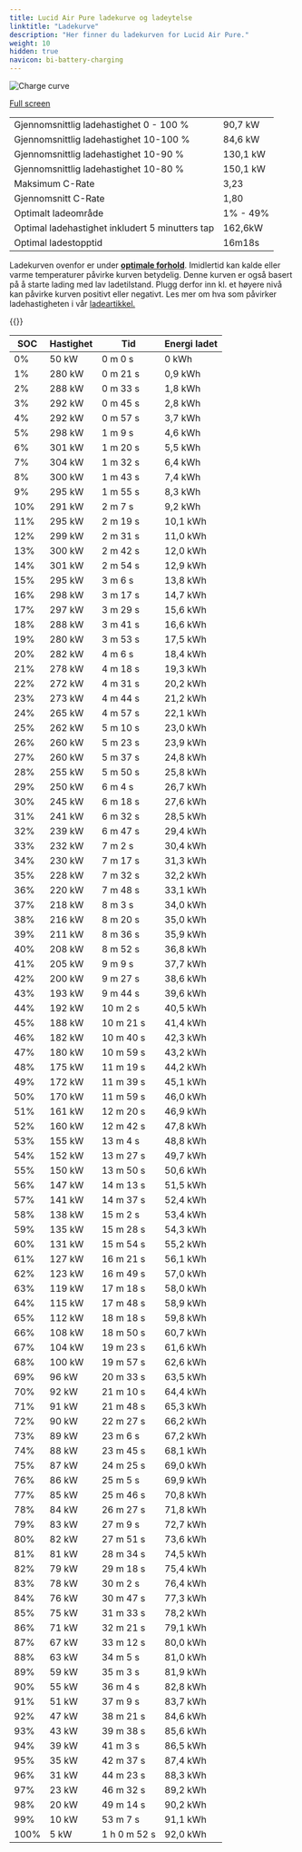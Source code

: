 ```yaml
---
title: Lucid Air Pure ladekurve og ladeytelse
linktitle: "Ladekurve"
description: "Her finner du ladekurven for Lucid Air Pure."
weight: 10
hidden: true
navicon: bi-battery-charging
---
```

<!-- markdownlint-disable MD033 -->
<img src="../chargingcurve.svg" alt="Charge curve" class="img-fluid">

[Full screen](../chargingcurve.svg)


<table class="table table-striped">
<tbody>
<tr>
<td>Gjennomsnittlig ladehastighet 0 - 100 %</td><td>90,7 kW</td>
</tr>
<tr>
<td>Gjennomsnittlig ladehastighet 10-100 %</td><td>84,6 kW</td>
</tr>
<tr>
<td>Gjennomsnittlig ladehastighet 10-90 %</td><td>130,1 kW</td>
</tr>
<tr>
<td>Gjennomsnittlig ladehastighet 10-80 %</td><td>150,1 kW</td>
</tr>
<tr>
<td>Maksimum C-Rate</td><td>3,23</td>
</tr>
<tr>
<td>Gjennomsnitt C-Rate</td><td>1,80</td>
</tr>
<tr>
<td>Optimalt ladeområde</td><td>1% - 49%</td>
</tr>
<tr>
<td>Optimal ladehastighet inkludert 5 minutters tap</td><td>162,6kW</td>
</tr>
<tr>
<td>Optimal ladestopptid</td><td>16m18s</td>
</tr>
</tbody>
</table>


Ladekurven ovenfor er under **[optimale forhold](../../../../../technology/battery/charging/#temperatur)**. Imidlertid kan kalde eller varme temperaturer påvirke kurven betydelig. Denne kurven er også basert på å starte lading med lav ladetilstand. Plugg derfor inn kl. et høyere nivå kan påvirke kurven positivt eller negativt. Les mer om hva som påvirker ladehastigheten i vår [ladeartikkel.](../../../../../technology/battery/charging/)


{{<evkxdisplayaddarticle />}}
<table class="table table-striped">
<thead>
<tr><th>SOC</th><th>Hastighet</th><th>Tid</th><th>Energi ladet</th></tr>
</thead>
<tbody>
<tr>
<td>0%</td><td>50 kW</td><td> 0 m 0 s </td><td>0 kWh </td>
</tr>
<tr>
<td>1%</td><td>280 kW</td><td> 0 m 21 s </td><td>0,9 kWh </td>
</tr>
<tr>
<td>2%</td><td>288 kW</td><td> 0 m 33 s </td><td>1,8 kWh </td>
</tr>
<tr>
<td>3%</td><td>292 kW</td><td> 0 m 45 s </td><td>2,8 kWh </td>
</tr>
<tr>
<td>4%</td><td>292 kW</td><td> 0 m 57 s </td><td>3,7 kWh </td>
</tr>
<tr>
<td>5%</td><td>298 kW</td><td> 1 m 9 s </td><td>4,6 kWh </td>
</tr>
<tr>
<td>6%</td><td>301 kW</td><td> 1 m 20 s </td><td>5,5 kWh </td>
</tr>
<tr>
<td>7%</td><td>304 kW</td><td> 1 m 32 s </td><td>6,4 kWh </td>
</tr>
<tr>
<td>8%</td><td>300 kW</td><td> 1 m 43 s </td><td>7,4 kWh </td>
</tr>
<tr>
<td>9%</td><td>295 kW</td><td> 1 m 55 s </td><td>8,3 kWh </td>
</tr>
<tr>
<td>10%</td><td>291 kW</td><td> 2 m 7 s </td><td>9,2 kWh </td>
</tr>
<tr>
<td>11%</td><td>295 kW</td><td> 2 m 19 s </td><td>10,1 kWh </td>
</tr>
<tr>
<td>12%</td><td>299 kW</td><td> 2 m 31 s </td><td>11,0 kWh </td>
</tr>
<tr>
<td>13%</td><td>300 kW</td><td> 2 m 42 s </td><td>12,0 kWh </td>
</tr>
<tr>
<td>14%</td><td>301 kW</td><td> 2 m 54 s </td><td>12,9 kWh </td>
</tr>
<tr>
<td>15%</td><td>295 kW</td><td> 3 m 6 s </td><td>13,8 kWh </td>
</tr>
<tr>
<td>16%</td><td>298 kW</td><td> 3 m 17 s </td><td>14,7 kWh </td>
</tr>
<tr>
<td>17%</td><td>297 kW</td><td> 3 m 29 s </td><td>15,6 kWh </td>
</tr>
<tr>
<td>18%</td><td>288 kW</td><td> 3 m 41 s </td><td>16,6 kWh </td>
</tr>
<tr>
<td>19%</td><td>280 kW</td><td> 3 m 53 s </td><td>17,5 kWh </td>
</tr>
<tr>
<td>20%</td><td>282 kW</td><td> 4 m 6 s </td><td>18,4 kWh </td>
</tr>
<tr>
<td>21%</td><td>278 kW</td><td> 4 m 18 s </td><td>19,3 kWh </td>
</tr>
<tr>
<td>22%</td><td>272 kW</td><td> 4 m 31 s </td><td>20,2 kWh </td>
</tr>
<tr>
<td>23%</td><td>273 kW</td><td> 4 m 44 s </td><td>21,2 kWh </td>
</tr>
<tr>
<td>24%</td><td>265 kW</td><td> 4 m 57 s </td><td>22,1 kWh </td>
</tr>
<tr>
<td>25%</td><td>262 kW</td><td> 5 m 10 s </td><td>23,0 kWh </td>
</tr>
<tr>
<td>26%</td><td>260 kW</td><td> 5 m 23 s </td><td>23,9 kWh </td>
</tr>
<tr>
<td>27%</td><td>260 kW</td><td> 5 m 37 s </td><td>24,8 kWh </td>
</tr>
<tr>
<td>28%</td><td>255 kW</td><td> 5 m 50 s </td><td>25,8 kWh </td>
</tr>
<tr>
<td>29%</td><td>250 kW</td><td> 6 m 4 s </td><td>26,7 kWh </td>
</tr>
<tr>
<td>30%</td><td>245 kW</td><td> 6 m 18 s </td><td>27,6 kWh </td>
</tr>
<tr>
<td>31%</td><td>241 kW</td><td> 6 m 32 s </td><td>28,5 kWh </td>
</tr>
<tr>
<td>32%</td><td>239 kW</td><td> 6 m 47 s </td><td>29,4 kWh </td>
</tr>
<tr>
<td>33%</td><td>232 kW</td><td> 7 m 2 s </td><td>30,4 kWh </td>
</tr>
<tr>
<td>34%</td><td>230 kW</td><td> 7 m 17 s </td><td>31,3 kWh </td>
</tr>
<tr>
<td>35%</td><td>228 kW</td><td> 7 m 32 s </td><td>32,2 kWh </td>
</tr>
<tr>
<td>36%</td><td>220 kW</td><td> 7 m 48 s </td><td>33,1 kWh </td>
</tr>
<tr>
<td>37%</td><td>218 kW</td><td> 8 m 3 s </td><td>34,0 kWh </td>
</tr>
<tr>
<td>38%</td><td>216 kW</td><td> 8 m 20 s </td><td>35,0 kWh </td>
</tr>
<tr>
<td>39%</td><td>211 kW</td><td> 8 m 36 s </td><td>35,9 kWh </td>
</tr>
<tr>
<td>40%</td><td>208 kW</td><td> 8 m 52 s </td><td>36,8 kWh </td>
</tr>
<tr>
<td>41%</td><td>205 kW</td><td> 9 m 9 s </td><td>37,7 kWh </td>
</tr>
<tr>
<td>42%</td><td>200 kW</td><td> 9 m 27 s </td><td>38,6 kWh </td>
</tr>
<tr>
<td>43%</td><td>193 kW</td><td> 9 m 44 s </td><td>39,6 kWh </td>
</tr>
<tr>
<td>44%</td><td>192 kW</td><td> 10 m 2 s </td><td>40,5 kWh </td>
</tr>
<tr>
<td>45%</td><td>188 kW</td><td> 10 m 21 s </td><td>41,4 kWh </td>
</tr>
<tr>
<td>46%</td><td>182 kW</td><td> 10 m 40 s </td><td>42,3 kWh </td>
</tr>
<tr>
<td>47%</td><td>180 kW</td><td> 10 m 59 s </td><td>43,2 kWh </td>
</tr>
<tr>
<td>48%</td><td>175 kW</td><td> 11 m 19 s </td><td>44,2 kWh </td>
</tr>
<tr>
<td>49%</td><td>172 kW</td><td> 11 m 39 s </td><td>45,1 kWh </td>
</tr>
<tr>
<td>50%</td><td>170 kW</td><td> 11 m 59 s </td><td>46,0 kWh </td>
</tr>
<tr>
<td>51%</td><td>161 kW</td><td> 12 m 20 s </td><td>46,9 kWh </td>
</tr>
<tr>
<td>52%</td><td>160 kW</td><td> 12 m 42 s </td><td>47,8 kWh </td>
</tr>
<tr>
<td>53%</td><td>155 kW</td><td> 13 m 4 s </td><td>48,8 kWh </td>
</tr>
<tr>
<td>54%</td><td>152 kW</td><td> 13 m 27 s </td><td>49,7 kWh </td>
</tr>
<tr>
<td>55%</td><td>150 kW</td><td> 13 m 50 s </td><td>50,6 kWh </td>
</tr>
<tr>
<td>56%</td><td>147 kW</td><td> 14 m 13 s </td><td>51,5 kWh </td>
</tr>
<tr>
<td>57%</td><td>141 kW</td><td> 14 m 37 s </td><td>52,4 kWh </td>
</tr>
<tr>
<td>58%</td><td>138 kW</td><td> 15 m 2 s </td><td>53,4 kWh </td>
</tr>
<tr>
<td>59%</td><td>135 kW</td><td> 15 m 28 s </td><td>54,3 kWh </td>
</tr>
<tr>
<td>60%</td><td>131 kW</td><td> 15 m 54 s </td><td>55,2 kWh </td>
</tr>
<tr>
<td>61%</td><td>127 kW</td><td> 16 m 21 s </td><td>56,1 kWh </td>
</tr>
<tr>
<td>62%</td><td>123 kW</td><td> 16 m 49 s </td><td>57,0 kWh </td>
</tr>
<tr>
<td>63%</td><td>119 kW</td><td> 17 m 18 s </td><td>58,0 kWh </td>
</tr>
<tr>
<td>64%</td><td>115 kW</td><td> 17 m 48 s </td><td>58,9 kWh </td>
</tr>
<tr>
<td>65%</td><td>112 kW</td><td> 18 m 18 s </td><td>59,8 kWh </td>
</tr>
<tr>
<td>66%</td><td>108 kW</td><td> 18 m 50 s </td><td>60,7 kWh </td>
</tr>
<tr>
<td>67%</td><td>104 kW</td><td> 19 m 23 s </td><td>61,6 kWh </td>
</tr>
<tr>
<td>68%</td><td>100 kW</td><td> 19 m 57 s </td><td>62,6 kWh </td>
</tr>
<tr>
<td>69%</td><td>96 kW</td><td> 20 m 33 s </td><td>63,5 kWh </td>
</tr>
<tr>
<td>70%</td><td>92 kW</td><td> 21 m 10 s </td><td>64,4 kWh </td>
</tr>
<tr>
<td>71%</td><td>91 kW</td><td> 21 m 48 s </td><td>65,3 kWh </td>
</tr>
<tr>
<td>72%</td><td>90 kW</td><td> 22 m 27 s </td><td>66,2 kWh </td>
</tr>
<tr>
<td>73%</td><td>89 kW</td><td> 23 m 6 s </td><td>67,2 kWh </td>
</tr>
<tr>
<td>74%</td><td>88 kW</td><td> 23 m 45 s </td><td>68,1 kWh </td>
</tr>
<tr>
<td>75%</td><td>87 kW</td><td> 24 m 25 s </td><td>69,0 kWh </td>
</tr>
<tr>
<td>76%</td><td>86 kW</td><td> 25 m 5 s </td><td>69,9 kWh </td>
</tr>
<tr>
<td>77%</td><td>85 kW</td><td> 25 m 46 s </td><td>70,8 kWh </td>
</tr>
<tr>
<td>78%</td><td>84 kW</td><td> 26 m 27 s </td><td>71,8 kWh </td>
</tr>
<tr>
<td>79%</td><td>83 kW</td><td> 27 m 9 s </td><td>72,7 kWh </td>
</tr>
<tr>
<td>80%</td><td>82 kW</td><td> 27 m 51 s </td><td>73,6 kWh </td>
</tr>
<tr>
<td>81%</td><td>81 kW</td><td> 28 m 34 s </td><td>74,5 kWh </td>
</tr>
<tr>
<td>82%</td><td>79 kW</td><td> 29 m 18 s </td><td>75,4 kWh </td>
</tr>
<tr>
<td>83%</td><td>78 kW</td><td> 30 m 2 s </td><td>76,4 kWh </td>
</tr>
<tr>
<td>84%</td><td>76 kW</td><td> 30 m 47 s </td><td>77,3 kWh </td>
</tr>
<tr>
<td>85%</td><td>75 kW</td><td> 31 m 33 s </td><td>78,2 kWh </td>
</tr>
<tr>
<td>86%</td><td>71 kW</td><td> 32 m 21 s </td><td>79,1 kWh </td>
</tr>
<tr>
<td>87%</td><td>67 kW</td><td> 33 m 12 s </td><td>80,0 kWh </td>
</tr>
<tr>
<td>88%</td><td>63 kW</td><td> 34 m 5 s </td><td>81,0 kWh </td>
</tr>
<tr>
<td>89%</td><td>59 kW</td><td> 35 m 3 s </td><td>81,9 kWh </td>
</tr>
<tr>
<td>90%</td><td>55 kW</td><td> 36 m 4 s </td><td>82,8 kWh </td>
</tr>
<tr>
<td>91%</td><td>51 kW</td><td> 37 m 9 s </td><td>83,7 kWh </td>
</tr>
<tr>
<td>92%</td><td>47 kW</td><td> 38 m 21 s </td><td>84,6 kWh </td>
</tr>
<tr>
<td>93%</td><td>43 kW</td><td> 39 m 38 s </td><td>85,6 kWh </td>
</tr>
<tr>
<td>94%</td><td>39 kW</td><td> 41 m 3 s </td><td>86,5 kWh </td>
</tr>
<tr>
<td>95%</td><td>35 kW</td><td> 42 m 37 s </td><td>87,4 kWh </td>
</tr>
<tr>
<td>96%</td><td>31 kW</td><td> 44 m 23 s </td><td>88,3 kWh </td>
</tr>
<tr>
<td>97%</td><td>23 kW</td><td> 46 m 32 s </td><td>89,2 kWh </td>
</tr>
<tr>
<td>98%</td><td>20 kW</td><td> 49 m 14 s </td><td>90,2 kWh </td>
</tr>
<tr>
<td>99%</td><td>10 kW</td><td> 53 m 7 s </td><td>91,1 kWh </td>
</tr>
<tr>
<td>100%</td><td>5 kW</td><td>1 h 0 m 52 s </td><td>92,0 kWh </td>
</tr>
</tbody>
</table>

